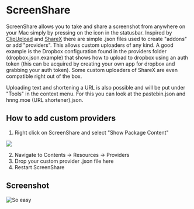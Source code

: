 # ScreenShare

ScreenShare allows you to take and share a screenshot from anywhere on your Mac simply by pressing on the icon in the statusbar.
Inspired by [ClipUpload](http://clipupload.net/) and [ShareX](http://getsharex.com/) there are simple .json files used to create "addons" or add "providers". This allows custom uploaders of any kind. A good example is the Dropbox configuration found in the providers folder (dropbox.json.example) that shows how to upload to dropbox using an auth token (this can be acquired by creating your own app for dropbox and grabbing your auth token). Some custom uploaders of ShareX are even compatible right out of the box.

Uploading text and shortening a URL is also possible and will be put under "Tools" in the context menu. For this you can look at the pastebin.json and hnng.moe (URL shortener).json.

## How to add custom providers
1. Right click on ScreenShare and select "Show Package Content"

![](http://i.imgur.com/ldYcjjNl.png)

2. Navigate to Contents -> Resources -> Providers
3. Drop your custom provider .json file here
4. Restart ScreenShare

## Screenshot
![So easy](http://i.imgur.com/2E5nyHsl.png)
